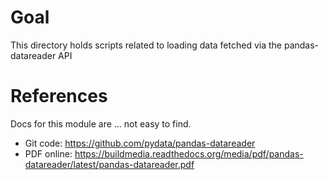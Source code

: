 # Goal
This directory holds scripts related to loading data fetched via the pandas-datareader API

# References
Docs for this module are ... not easy to find.
- Git code: https://github.com/pydata/pandas-datareader
- PDF online: https://buildmedia.readthedocs.org/media/pdf/pandas-datareader/latest/pandas-datareader.pdf
